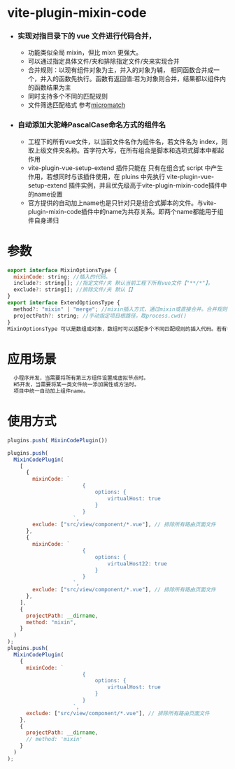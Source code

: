 # vite-plugin-mixin-code

- ### 实现对指目录下的 vue 文件进行代码合并，
  - 功能类似全局 mixin，但比 mixn 更强大。
  - 可以通过指定具体文件/夹和排除指定文件/夹来实现合并
  - 合并规则：以现有组件对象为主，并入的对象为辅， 相同函数合并成一个，并入的函数先执行。函数有返回值:若为对象则合并，结果都以组件内的函数结果为主
  - 同时支持多个不同的匹配规则
  - 文件筛选匹配格式 参考[micromatch](https://github.com/micromatch/micromatch)
- ### 自动添加大驼峰PascalCase命名方式的组件名
  - 工程下的所有vue文件，以当前文件名作为组件名，若文件名为 index，则取上级文件夹名称。首字符大写，在所有组合是脚本和选项式脚本中都起作用
  - vite-plugin-vue-setup-extend 插件只能在 只有在组合式 script 中产生作用，若想同时与该插件使用，在 pluins 中先执行 vite-plugin-vue-setup-extend 插件实例，并且优先级高于vite-plugin-mixin-code插件中的name设置
  - 官方提供的自动加上name也是只针对只是组合式脚本的文件。与vite-plugin-mixin-code插件中的name为共存关系。即两个name都能用于组件自身递归

# 参数

```javascript
export interface MixinOptionsType {
  mixinCode: string; //插入的代码。
  include?: string[]; //指定文件/夹 默认当前工程下所有vue文件【"**/*"】。
  exclude?: string[]; //排除文件/夹 默认【】
}
export interface ExtendOptionsType {
  method?: "mixin" | "merge"; //mixin插入方式，通过mixin或直接合并。合并规则，对象合并，相同函数合并成一个，原函数先执行,若函数有返回值:merge:若为对象则合并，非对象的以来源函数结果为主
  projectPath?: string; //手动指定项目根路径，取process.cwd()
}
MixinOptionsType 可以是数组或对象，数组时可以适配多个不同匹配规则的插入代码。若有多个插入代码片段，则会合并。合并规则，对象合并，相同函数合并成一个，原函数先执行,若函数有返回值:若为对象则合并，非对象的以来源函数结果为主
```

# 应用场景

```javascript
  小程序开发，当需要将所有第三方组件设置成虚拟节点时。
  H5开发，当需要将某一类文件统一添加属性或方法时。
  项目中统一自动加上组件name。
```

# 使用方式

```javascript
plugins.push( MixinCodePlugin())

plugins.push(
  MixinCodePlugin(
    [
      {
        mixinCode: `
                        {	
                            options: {
                                virtualHost: true
                            } 
                        }
                     `,
        exclude: ["src/view/component/*.vue"], // 排除所有路由页面文件
      },
      {
        mixinCode: `
                        {	
                            options: {
                                virtualHost22: true
                            } 
                        }
                     `,
        exclude: ["src/view/component/*.vue"], // 排除所有路由页面文件
      },
    ],
    {
      projectPath: __dirname,
      method: "mixin",
    }
  )
);
plugins.push(
  MixinCodePlugin(
    {
      mixinCode: `
                        {	
                            options: {
                                virtualHost: true
                            } 
                        }
                     `,
      exclude: ["src/view/component/*.vue"], // 排除所有路由页面文件
    },
    {
      projectPath: __dirname,
      // method: 'mixin'
    }
  )
);
```
